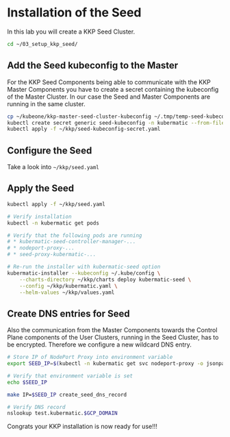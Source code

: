 # Installation of the Seed

In this lab you will create a KKP Seed Cluster.

```bash
cd ~/03_setup_kkp_seed/
```

## Add the Seed kubeconfig to the Master

For the KKP Seed Components being able to communicate with the KKP Master Components you have to create a secret containing the kubeconfig of the Master Cluster. In our case the Seed and Master Components are running in the same cluster.

```bash
cp ~/kubeone/kkp-master-seed-cluster-kubeconfig ~/.tmp/temp-seed-kubeconfig
kubectl create secret generic seed-kubeconfig -n kubermatic --from-file kubeconfig=~/.tmp/temp-seed-kubeconfig --dry-run=client -o yaml > ~/kkp/seed-kubeconfig-secret.yaml
kubectl apply -f ~/kkp/seed-kubeconfig-secret.yaml
```

## Configure the Seed

Take a look into `~/kkp/seed.yaml`

## Apply the Seed

```bash
kubectl apply -f ~/kkp/seed.yaml

# Verify installation
kubectl -n kubermatic get pods

# Verify that the following pods are running
# * kubermatic-seed-controller-manager-...
# * nodeport-proxy-...
# * seed-proxy-kubermatic-...

# Re-run the installer with kubermatic-seed option
kubermatic-installer --kubeconfig ~/.kube/config \
    --charts-directory ~/kkp/charts deploy kubermatic-seed \
    --config ~/kkp/kubermatic.yaml \
    --helm-values ~/kkp/values.yaml
```

## Create DNS entries for Seed

Also the communication from the Master Components towards the Control Plane components of the User Clusters, running in the Seed Cluster, has to be encrypted. Therefore we configure a new wildcard DNS entry.

```bash
# Store IP of NodePort Proxy into environment variable
export SEED_IP=$(kubectl -n kubermatic get svc nodeport-proxy -o jsonpath='{.status.loadBalancer.ingress[0].ip}')

# Verify that environment variable is set
echo $SEED_IP

make IP=$SEED_IP create_seed_dns_record

# Verify DNS record
nslookup test.kubermatic.$GCP_DOMAIN
```

Congrats your KKP installation is now ready for use!!!
